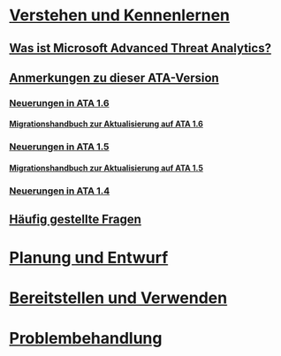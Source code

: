 # [Verstehen und Kennenlernen](what-is-ata.md)
## [Was ist Microsoft Advanced Threat Analytics?](what-is-ata.md)
## [Anmerkungen zu dieser ATA-Version](ata-release-notes.md)
### [Neuerungen in ATA 1.6](whats-new-version-1.6.md)
#### [Migrationshandbuch zur Aktualisierung auf ATA 1.6](ata-update-1.6-migration-guide.md)
### [Neuerungen in ATA 1.5](whats-new-version-1.5.md)
#### [Migrationshandbuch zur Aktualisierung auf ATA 1.5](ata-update-1.5-migration-guide.md)
### [Neuerungen in ATA 1.4](whats-new-version-1.4.md)
## [Häufig gestellte Fragen](ata-technical-faq.md)
# [Planung und Entwurf](/advanced-threat-analytics/plan-design/ata-capacity-planning)
# [Bereitstellen und Verwenden](/advanced-threat-analytics/deploy-use/install-ata)
# [Problembehandlung](/advanced-threat-analytics/troubleshoot/troubleshooting-ata-using-logs)


<!--HONumber=May16_HO1-->


